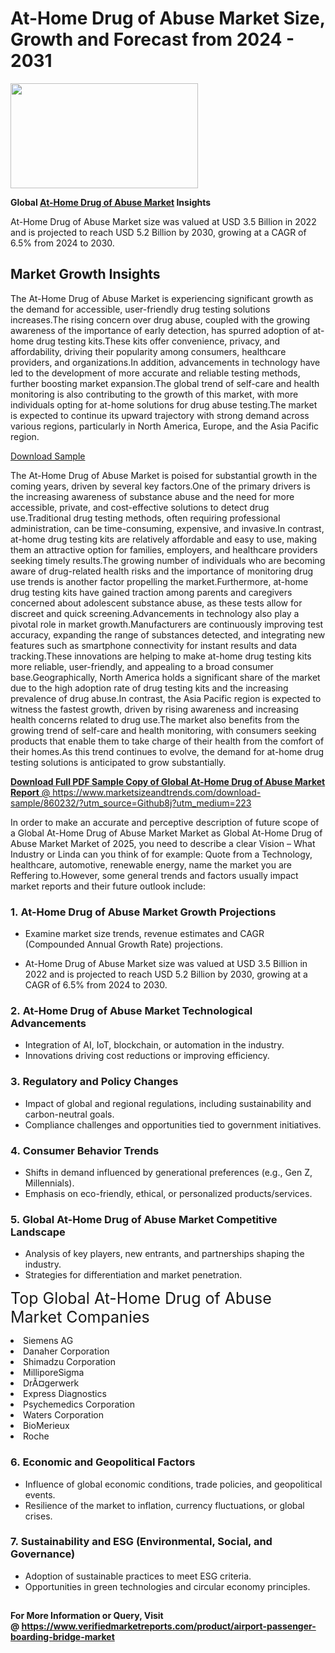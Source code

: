 <H1>At-Home Drug of Abuse Market Size, Growth and Forecast from 2024 - 2031</H1><img class="aligncenter size-medium wp-image-584254" src="https://thirdeyenews.in/wp-content/uploads/2024/09/Global-Market-Research-300x168.jpeg" alt="" width="300" height="168" /><p><strong>Global&nbsp;<a href="https://www.marketsizeandtrends.com/download-sample/860232/?utm_source=Github8j?utm_medium=223">At-Home Drug of Abuse Market</a> Insights</strong></p><p>At-Home Drug of Abuse Market size was valued at USD 3.5 Billion in 2022 and is projected to reach USD 5.2 Billion by 2030, growing at a CAGR of 6.5% from 2024 to 2030.</p><p><h2>Market Growth Insights</h2> <p>The At-Home Drug of Abuse Market is experiencing significant growth as the demand for accessible, user-friendly drug testing solutions increases.The rising concern over drug abuse, coupled with the growing awareness of the importance of early detection, has spurred adoption of at-home drug testing kits.These kits offer convenience, privacy, and affordability, driving their popularity among consumers, healthcare providers, and organizations.In addition, advancements in technology have led to the development of more accurate and reliable testing methods, further boosting market expansion.The global trend of self-care and health monitoring is also contributing to the growth of this market, with more individuals opting for at-home solutions for drug abuse testing.The market is expected to continue its upward trajectory with strong demand across various regions, particularly in North America, Europe, and the Asia Pacific region.</p> <p><a href="javascript:void(0);">Download Sample</a></p> <p>The At-Home Drug of Abuse Market is poised for substantial growth in the coming years, driven by several key factors.One of the primary drivers is the increasing awareness of substance abuse and the need for more accessible, private, and cost-effective solutions to detect drug use.Traditional drug testing methods, often requiring professional administration, can be time-consuming, expensive, and invasive.In contrast, at-home drug testing kits are relatively affordable and easy to use, making them an attractive option for families, employers, and healthcare providers seeking timely results.The growing number of individuals who are becoming aware of drug-related health risks and the importance of monitoring drug use trends is another factor propelling the market.Furthermore, at-home drug testing kits have gained traction among parents and caregivers concerned about adolescent substance abuse, as these tests allow for discreet and quick screening.Advancements in technology also play a pivotal role in market growth.Manufacturers are continuously improving test accuracy, expanding the range of substances detected, and integrating new features such as smartphone connectivity for instant results and data tracking.These innovations are helping to make at-home drug testing kits more reliable, user-friendly, and appealing to a broad consumer base.Geographically, North America holds a significant share of the market due to the high adoption rate of drug testing kits and the increasing prevalence of drug abuse.In contrast, the Asia Pacific region is expected to witness the fastest growth, driven by rising awareness and increasing health concerns related to drug use.The market also benefits from the growing trend of self-care and health monitoring, with consumers seeking products that enable them to take charge of their health from the comfort of their homes.As this trend continues to evolve, the demand for at-home drug testing solutions is anticipated to grow substantially.<p><a href="javascript:void(0);"></p><p><span class=""><strong>Download Full PDF Sample Copy of Global At-Home Drug of Abuse Market Report</strong> @ <a href="https://www.marketsizeandtrends.com/download-sample/860232/?utm_source=Github8j?utm_medium=223" target="_blank">https://www.marketsizeandtrends.com/download-sample/860232/?utm_source=Github8j?utm_medium=223</a></span></p><p>In order to make an accurate and perceptive description of future scope of a Global&nbsp;At-Home Drug of Abuse Market Market as Global&nbsp;At-Home Drug of Abuse Market Market of 2025, you need to describe a clear Vision &ndash; What Industry or Linda can you think of for example: Quote from a Technology, healthcare, automotive, renewable energy, name the market you are Reffering to.However, some general trends and factors usually impact market reports and their future outlook include:</p><h3>1.&nbsp;<strong>At-Home Drug of Abuse Market Growth Projections</strong></h3><ul><li>Examine market size trends, revenue estimates and CAGR (Compounded Annual Growth Rate) projections.</li><li><p>At-Home Drug of Abuse Market size was valued at USD 3.5 Billion in 2022 and is projected to reach USD 5.2 Billion by 2030, growing at a CAGR of 6.5% from 2024 to 2030.</p></li></ul><h3>2.&nbsp;<strong>At-Home Drug of Abuse Market Technological Advancements</strong></h3><ul><li>Integration of AI, IoT, blockchain, or automation in the industry.</li><li>Innovations driving cost reductions or improving efficiency.</li></ul><h3>3.&nbsp;<strong>Regulatory and Policy Changes</strong></h3><ul><li>Impact of global and regional regulations, including sustainability and carbon-neutral goals.</li><li>Compliance challenges and opportunities tied to government initiatives.</li></ul><h3>4.&nbsp;<strong>Consumer Behavior Trends</strong></h3><ul><li>Shifts in demand influenced by generational preferences (e.g., Gen Z, Millennials).</li><li>Emphasis on eco-friendly, ethical, or personalized products/services.</li></ul><h3>5.&nbsp;<strong>Global At-Home Drug of Abuse Market Competitive Landscape</strong></h3><ul><li>Analysis of key players, new entrants, and partnerships shaping the industry.</li><li>Strategies for differentiation and market penetration.</li></ul><p data-pm-slice="1 1 []"><span style="color: inherit; font-family: inherit; font-size: 25px;">Top Global At-Home Drug of Abuse Market Companies</span></p><div class="" data-test-id=""><p><li>Siemens AG</li><li> Danaher Corporation</li><li> Shimadzu Corporation</li><li> MilliporeSigma</li><li> DrÃ¤gerwerk</li><li> Express Diagnostics</li><li> Psychemedics Corporation</li><li> Waters Corporation</li><li> BioMerieux</li><li> Roche</li></p></div><h3>6.&nbsp;<strong>Economic and Geopolitical Factors</strong></h3><ul><li>Influence of global economic conditions, trade policies, and geopolitical events.</li><li>Resilience of the market to inflation, currency fluctuations, or global crises.</li></ul><h3>7.&nbsp;<strong>Sustainability and ESG (Environmental, Social, and Governance)</strong></h3><ul><li>Adoption of sustainable practices to meet ESG criteria.</li><li>Opportunities in green technologies and circular economy principles.</li></ul><h2><strong style="font-size: 14px;">For More Information or Query, Visit @&nbsp;</strong><a style="background-color: #ffffff; font-size: 14px;" href="https://www.marketsizeandtrends.com/report/at-home-drug-of-abuse-market/" target="_blank">https://www.verifiedmarketreports.com/product/airport-passenger-boarding-bridge-market</a></h2>